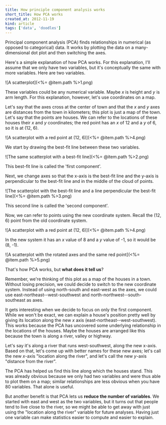 ```yaml
---
title: How principle component analysis works
short_title: How PCA works
created_at: 2012-11-19
kind: article
tags: ['data', 'doodles']
---
```

Principal component analysis (PCA) finds relationships in numerical
(as opposed to categorical) data. It works by plotting the data on a
many-dimensional dot plot and then switching the axes.

Here's a simple explanation of how PCA works. For this explanation, I'll
assume that we only have two variables, but it's conceptually the same with
more variables. Here are two variables.

![A scatterplot](<%= @item.path %>1.png)

These variables could be any numerical variable. Maybe *x* is height and *y*
is arm length. For this explanation, however, let's use coordinates on a map.

Let's say that the axes cross at the center of town and that the *x* and *y*
axes are distances from the town in kilometers; this plot is just a map of
the town. Let's say that the points are houses. We can refer to the locations
of these houses their *x* and *y* coordinates; the red point has an *x* of 12
and a *y* of 6, so it is at (12, 6).

![A scatterplot with a red point at (12, 6)](<%= @item.path %>4.png)

We start by drawing the best-fit line between these two variables.

![The same scatterplot with a best-fit line](<%= @item.path %>2.png)

This best-fit line is called the 'first component'.

Next, we change axes so that the x-axis is the best-fit line and the y-axis
is perpendicular to the best-fit line and in the middle of the cloud of points.

![The scatterplot with the best-fit line and a line perpendicular the best-fit line](<%= @item.path %>3.png)

This second line is called the 'second component'.

Now, we can refer to points using the new coordinate system. Recall the (12, 6)
point from the old coordinate system.

![A scatterplot with a red point at (12, 6)](<%= @item.path %>4.png)

In the new system it has an *x* value of 8 and a *y* value of -1,
so it would be (8, -1).

![A scatterplot with the rotated axes and the same red point](<%= @item.path %>5.png)

That's how PCA works, but **what does it tell us**?

Remember, we're thinking of this plot as a map of the houses in a town. Without
losing precision, we could decide to switch to the new coordinate system.
Instead of using north-south and east-west as the axes, we could use
east-northeast--west-southwest and north-northwest--south-southeast as axes.

It gets interesting when we decide to focus on only the first component. While
we won't be exact, we can explain a house's position pretty well by giving its
location along the new *x* axis (east-northeast--west-southwest). This works
because the PCA has uncovered some underlying relationship in the locations
of the houses. Maybe the houses are arranged like this because the town is
along a river, valley or highway.

Let's say it's along a river that runs west-southwest, along the new x-axis.
Based on that, let's come up with better names for these new axes; let's call
the new *x*-axis "location along the river", and let's call the new *y*-axis
"distance from the river".

The PCA has helped us find this line along which the houses stand. This was
already obvious because we only had two variables and were thus able to plot
them on a map; similar relationships are less obvious when you have 80
variables. That alone is useful.

But another benefit is that PCA lets us **reduce the number of variables**. We
started with east and west as the two variables, but it turns out that people
tend to live close to the river, so we might be able to get away with just
using the "location along the river" variable for future analyses. Having just
one variable can make statistics easier to compute and easier to explain.

<!-- (This explanation is taken from my work [for Place2Be](http://tlevine.github.com/place2be/).) -->
